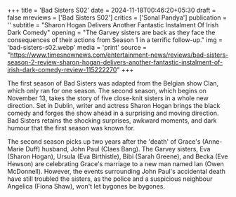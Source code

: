 +++
title = 'Bad Sisters S02'
date = 2024-11-18T00:46:20+05:30
draft = false
mreviews = ['Bad Sisters S02']
critics = ['Sonal Pandya']
publication = ''
subtitle = "Sharon Hogan Delivers Another Fantastic Instalment Of Irish Dark Comedy"
opening = "The Garvey sisters are back as they face the consequences of their actions from Season 1 in a terrific follow-up."
img = 'bad-sisters-s02.webp'
media = 'print'
source = "https://www.timesnownews.com/entertainment-news/reviews/bad-sisters-season-2-review-sharon-hogan-delivers-another-fantastic-instalment-of-irish-dark-comedy-review-115222270"
+++

The first season of Bad Sisters was adapted from the Belgian show Clan, which only ran for one season. The second season, which begins on November 13, takes the story of five close-knit sisters in a whole new direction. Set in Dublin, writer and actress Sharon Hogan brings the black comedy and forges the show ahead in a surprising and moving direction. Bad Sisters retains the shocking surprises, awkward moments, and dark humour that the first season was known for.

The second season picks up two years after the 'death' of Grace's (Anne-Marie Duff) husband, John Paul (Claes Bang). The Garvey sisters, Eva (Sharon Hogan), Ursula (Eva Birthistle), Bibi (Sarah Greene), and Becka (Eve Hewson) are celebrating Grace's marriage to a new man named Ian (Owen McDonnell). However, the events surrounding John Paul's accidental death have still troubled the sisters, as the police and a suspicious neighbour Angelica (Fiona Shaw), won't let bygones be bygones.
